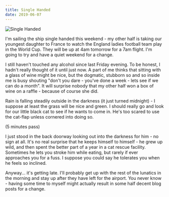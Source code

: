 ```yaml
---
title: Single Handed
date: 2019-06-07
---
```


![Single Handed](https://source.unsplash.com/npxXWgQ33ZQ/1600x900)

I'm sailing the ship single handed this weekend - my other half is taking our youngest daughter to France to watch the England ladies football team play in the World Cup. They will be up at 4am tomorrow for a 7am flight. I'm going to try and have a quiet weekend for a change.

I still haven't touched any alcohol since last Friday evening. To be honest, I hadn't really thought of it until just now. A part of me thinks that sitting with a glass of wine might be nice, but the dogmatic, stubborn so and so inside me is busy shouting "don't you dare - you've done a week - lets see if we can do a month". It will surprise nobody that my other half won a box of wine on a raffle - because of course she did.

Rain is falling steadily outside in the darkness (it just turned midnight) - I suppose at least the grass will be nice and green. I should really go and look for our little black cat to see if he wants to come in. He's too scared to use the cat-flap unless cornered into doing so.

(5 minutes pass)

I just stood in the back doorway looking out into the darkness for him - no sign at all. It's no real surprise that he keeps himself to himself - he grew up wild, and then spent the better part of a year in a cat rescue facility. Sometimes he lets you stroke him while eating, but rarely if ever approaches you for a fuss. I suppose you could say he tolerates you when he feels so inclined.

Anyway... it's getting late. I'll probably get up with the rest of the lunatics in the morning and stay up after they have left for the airport. You never know - having some time to myself might actually result in some half decent blog posts for a change.